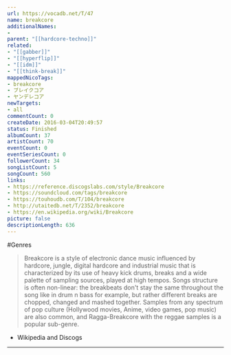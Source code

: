 ```yaml
---
url: https://vocadb.net/T/47
name: breakcore
additionalNames: 
- 
parent: "[[hardcore-techno]]"
related:
- "[[gabber]]"
- "[[hyperflip]]"
- "[[idm]]"
- "[[think-break]]"
mappedNicoTags:
- breakcore
- ブレイクコア
- ヤンデレコア
newTargets:
- all
commentCount: 0
createDate: 2016-03-04T20:49:57
status: Finished
albumCount: 37
artistCount: 70
eventCount: 0
eventSeriesCount: 0
followerCount: 34
songListCount: 5
songCount: 560
links: 
- https://reference.discogslabs.com/style/Breakcore
- https://soundcloud.com/tags/breakcore
- https://touhoudb.com/T/104/breakcore
- http://utaitedb.net/T/2352/breakcore
- https://en.wikipedia.org/wiki/Breakcore
picture: false
descriptionLength: 636
---
```


#Genres

>Breakcore is a style of electronic dance music influenced by hardcore, jungle, digital hardcore and industrial music that is characterized by its use of heavy kick drums, breaks and a wide palette of sampling sources, played at high tempos. Songs structure is often non-linear: the breakbeats don't stay the same throughout the song like in drum n bass for example, but rather different breaks are chopped, changed and mashed together. Samples from any spectrum of pop culture (Hollywood movies, Anime, video games, pop music) are also common, and Ragga-Breakcore with the reggae samples is a popular sub-genre.
- Wikipedia and Discogs

---

